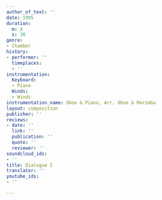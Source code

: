 ```yaml
---
author_of_text: ''
date: 1995
duration:
  m: 4
  s: 30
genre:
- Chamber
history:
- performer: ''
  timeplaces:
  - ''
instrumentation:
  Keyboard:
  - Piano
  Winds:
  - Winds
instrumentation_name: Oboe & Piano, Arr. Oboe & Marimba
layout: composition
publisher: ''
reviews:
- date: ''
  link: ''
  publication: ''
  quote: ''
  reviewer: ''
soundcloud_ids:
- ''
title: Dialogue I
translator: ''
youtube_ids:
- ''

---
```

